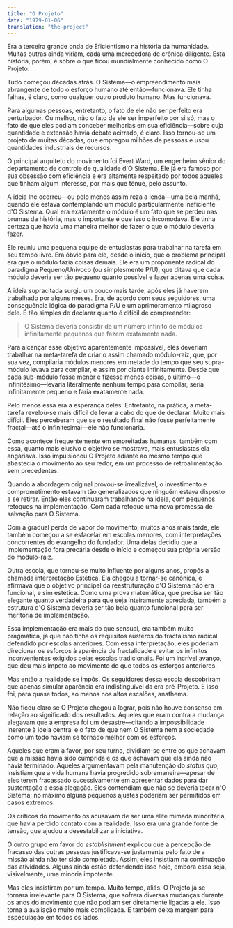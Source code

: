 ```yaml
---
title: "O Projeto"
date: "1979-01-06"
translation: "the-project"
---
```


Era a terceira grande onda de Eficientismo na história da humanidade. Muitas outras ainda viriam, cada uma merecedora de crônica diligente. Esta história, porém, é sobre o que ficou mundialmente conhecido como O Projeto.

Tudo começou décadas atrás. O Sistema—o empreendimento mais abrangente de todo o esforço humano até então—funcionava. Ele tinha falhas, é claro, como qualquer outro produto humano. Mas funcionava.

Para algumas pessoas, entretanto, o fato de ele não ser perfeito era perturbador. Ou melhor, não o fato de ele ser imperfeito por si só, mas o fato de que eles podiam conceber melhorias em sua eficiência—sobre cuja quantidade e extensão havia debate acirrado, é claro. Isso tornou-se um projeto de muitas décadas, que empregou milhões de pessoas e usou quantidades industriais de recursos.

O principal arquiteto do movimento foi Evert Ward, um engenheiro sênior do departamento de controle de qualidade d'O Sistema. Ele já era famoso por sua obsessão com eficiência e era altamente respeitado por todos aqueles que tinham algum interesse, por mais que tênue, pelo assunto.

A ideia lhe ocorreu—ou pelo menos assim reza a lenda—uma bela manhã, quando ele estava contemplando um módulo particularmente ineficiente d'O Sistema. Qual era exatamente o módulo é um fato que se perdeu nas brumas da história, mas o importante é que isso o incomodava. Ele tinha certeza que havia uma maneira melhor de fazer o que o módulo deveria fazer.

Ele reuniu uma pequena equipe de entusiastas para trabalhar na tarefa em seu tempo livre. Era óbvio para ele, desde o início, que o problema principal era que o módulo fazia coisas demais. Ele era um proponente radical do paradigma Pequeno/Unívoco (ou simplesmente P/U), que ditava que cada módulo deveria ser tão pequeno quanto possível e fazer apenas uma coisa.

A ideia supracitada surgiu um pouco mais tarde, após eles já haverem trabalhado por alguns meses. Era, de acordo com seus seguidores, uma consequência lógica do paradigma P/U e um aprimoramento milagroso dele. É tão simples de declarar quanto é difícil de compreender:

> O Sistema deveria consistir de um número infinito de módulos infinitamente pequenos que fazem exatamente nada.

Para alcançar esse objetivo aparentemente impossível, eles deveriam trabalhar na meta-tarefa de criar o assim chamado módulo-raiz, que, por sua vez, compilaria módulos menores em metade do tempo que seu supra-módulo levava para compilar, e assim por diante infinitamente. Desde que cada sub-módulo fosse menor e fizesse menos coisas, o último—o infinitésimo—levaria literalmente nenhum tempo para compilar, seria infinitamente pequeno e faria exatamente nada.

Pelo menos essa era a esperança deles. Entretanto, na prática, a meta-tarefa revelou-se mais difícil de levar a cabo do que de declarar. Muito mais difícil. Eles perceberam que se o resultado final não fosse perfeitamente fractal—até o infinitesimal—ele não funcionaria.

Como acontece frequentemente em empreitadas humanas, também com essa, quanto mais elusivo o objetivo se mostrava, mais entusiastas ela angariava. Isso impulsionou O Projeto adiante ao mesmo tempo que abastecia o movimento ao seu redor, em um processo de retroalimentação sem precedentes.

Quando a abordagem original provou-se irrealizável, o investimento e comprometimento estavam tão generalizados que ninguém estava disposto a se retirar. Então eles continuaram trabalhando na ideia, com pequenos retoques na implementação. Com cada retoque uma nova promessa de salvação para O Sistema.

Com a gradual perda de vapor do movimento, muitos anos mais tarde, ele também começou a se esfacelar em escolas menores, com interpretações concorrentes do evangelho do fundador. Uma delas decidiu que a implementação fora precária desde o início e começou sua própria versão do módulo-raiz.

Outra escola, que tornou-se muito influente por alguns anos, propôs a chamada interpretação Estética. Ela chegou a tornar-se canônica, e afirmava que o objetivo principal da reestruturação d'O Sistema não era funcional, e sim estética. Como uma prova matemática, que precisa ser tão elegante quanto verdadeira para que seja inteiramente apreciada, também a estrutura d'O Sistema deveria ser tão bela quanto funcional para ser meritória de implementação.

Essa implementação era mais do que sensual, era também muito pragmática, já que não tinha os requisitos austeros do fractalismo radical defendido por escolas anteriores. Com essa interpretação, eles poderiam direcionar os esforços à aparência de fractalidade e evitar os infinitos inconvenientes exigidos pelas escolas tradicionais. Foi um incrível avanço, que deu mais ímpeto ao movimento do que todos os esforços anteriores.

Mas então a realidade se impôs. Os seguidores dessa escola descobriram que apenas simular aparência era indistinguível da era pré-Projeto. E isso foi, para quase todos, ao menos nos altos escalões, anathema.

Não ficou claro se O Projeto chegou a lograr, pois não houve consenso em relação ao significado dos resultados. Aqueles que eram contra a mudança alegavam que a empresa foi um desastre—citando a impossibilidade inerente à ideia central e o fato de que nem O Sistema nem a sociedade como um todo haviam se tornado melhor com os esforços.

Aqueles que eram a favor, por seu turno, dividiam-se entre os que achavam que a missão havia sido cumprida e os que achavam que ela ainda não havia terminado. Aqueles argumentavam pela manutenção do *status quo*; insistiam que a vida humana havia progredido sobremaneira—apesar de eles terem fracassado sucessivamente em apresentar dados para dar sustentação a essa alegação. Eles contendiam que não se deveria tocar n'O Sistema; no máximo alguns pequenos ajustes poderiam ser permitidos em casos extremos.

Os críticos do movimento os acusavam de ser uma elite mimada minoritária, que havia perdido contato com a realidade. Isso era uma grande fonte de tensão, que ajudou a desestabilizar a iniciativa.

O outro grupo em favor do *establishment* explicou que a percepção de fracasso das outras pessoas justificava-se justamente pelo fato de a missão ainda não ter sido completada. Assim, eles insistiam na continuação das atividades. Alguns ainda estão defendendo isso hoje, embora essa seja, visivelmente, uma minoria impotente.

Mas eles insistiram por um tempo. Muito tempo, aliás. O Projeto já se tornara irrelevante para O Sistema, que sofrera diversas mudanças durante os anos do movimento que não podiam ser diretamente ligadas a ele. Isso torna a avaliação muito mais complicada. E também deixa margem para especulação em todos os lados.
